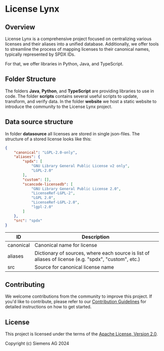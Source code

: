 # License Lynx
## Overview
License Lynx is a comprehensive project focused on centralizing various licenses and their aliases into a unified database. 
Additionally, we offer tools to streamline the process of mapping licenses to their canonical names, typically represented by SPDX IDs.

For that, we offer libraries in Python, Java, and TypeScript.

## Folder Structure
The folders **Java**, **Python**, and **TypeScript** are providing libraries to use in code. 
The folder **scripts** contains several useful scripts to update, transform, and verify data.
In the folder **website** we host a static website to introduce the community to the License Lynx project.
<!--- ## Usage --->

## Data source structure
In folder **datasource** all licenses are stored in single json-files. 
The structure of a stored license looks like this:
```json
{
    "canonical": "LGPL-2.0-only",
    "aliases": {
        "spdx": [
            "GNU Library General Public License v2 only",
            "LGPL-2.0"
        ],
        "custom": [],
        "scancode-licensedb": [
            "GNU Library General Public License 2.0",
            "LicenseRef-LGPL-2",
            "LGPL 2.0",
            "LicenseRef-LGPL-2.0",
            "lgpl-2.0"
        ]
    },
    "src": "spdx"
}

```

| ID        | Description                                                                                          |
|-----------|------------------------------------------------------------------------------------------------------|
| canonical | Canonical name for license                                                                           |
| aliases   | Dictionary of sources, where each source is list of aliases of license (e.g. "spdx", "custom", etc.) |
| src       | Source for canonical license name                                                                    |


## Contributing

We welcome contributions from the community to improve this project. If you'd like to contribute, please refer to
our [Contribution Guidelines](https://licenselynx.org/contribution) for detailed instructions on how to get started.

## License

This project is licensed under the terms of the [Apache License, Version 2.0](LICENSE).

Copyright (c) Siemens AG 2024
